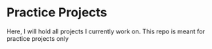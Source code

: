 # Practice Projects
Here, I will hold all projects I currently work on. This repo is meant for practice projects only
